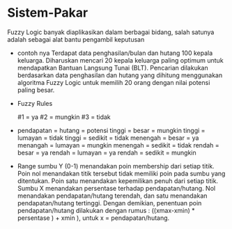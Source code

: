 # Sistem-Pakar
Fuzzy Logic banyak diaplikasikan dalam berbagai bidang, salah satunya adalah sebagai alat bantu pengambil keputusan

* contoh nya Terdapat data penghasilan/bulan dan hutang 100 kepala keluarga. Diharuskan mencari 20
kepala keluarga paling optimum untuk mendapatkan Bantuan Langsung Tunai (BLT).
Pencarian dilakukan berdasarkan data penghasilan dan hutang yang dihitung menggunakan
algoritma Fuzzy Logic untuk memilih 20 orang dengan nilai potensi paling besar.

* Fuzzy Rules

    #1 = ya
    #2 = mungkin
    #3 = tidak

* pendapatan = hutang = potensi
tinggi = besar = mungkin
tinggi = lumayan = tidak
tinggi = sedikit = tidak
menengah = besar = ya
menangah = lumayan = mungkin
menengah = sedikit = tidak
rendah = besar = ya
rendah = lumayan = ya
rendah = sedikit = mungkin

* Range sumbu Y (0-1) menandakan poin membership dari setiap titik. Poin nol
menandakan titik tersebut tidak memiliki poin pada sumbu yang ditentukan. Poin satu
menandakan kepemilikan penuh dari setiap titik. Sumbu X menandakan persentase
terhadap pendapatan/hutang. Nol menandakan pendapatan/hutang terendah, dan satu
menandakan pendapatan/hutang tertinggi. Dengan demikian, penentuan poin
pendapatan/hutang dilakukan dengan rumus : ((xmax-xmin) * persentase ) + xmin ), untuk x =
pendapatan/hutang.
